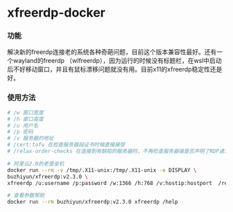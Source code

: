 # xfreerdp-docker

### 功能

解决新的freerdp连接老的系统各种奇葩问题，目前这个版本兼容性最好。还有一个wayland的freerdp （wlfreerdp），因为运行的时候没有标题栏，在wsl中启动后不好移动窗口，并且有鼠标漂移问题就没有用。目前x11的xfreerdp稳定性还是好。

### 使用方法

```bash
# /w 窗口宽度
# /h 窗口高度
# /u 用户名
# /p 密码
# /v 服务器的地址
# /cert:tofu 在检查服务器段证书时候直接接受
# /relax-order-checks 在连接到有缺陷的服务器时，不再检查服务器端是否声明了RDP请求

# 阿里云2.0的老堡垒机
docker run --rm -v /tmp/.X11-unix:/tmp/.X11-unix -e DISPLAY \
buzhiyun/xfreerdp:v2.3.0 \
xfreerdp /u:username /p:password /w:1366 /h:768 /v:hostip:hostport  /relax-order-checks /cert:tofu /log-level:OFF

# 查看参数帮助
docker run --rm buzhiyun/xfreerdp:v2.3.0 xfreerdp /help
```
